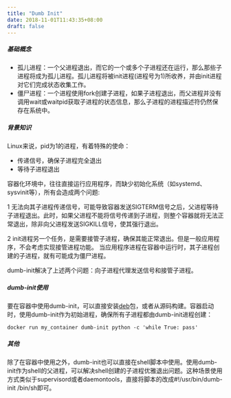 ```yaml
---
title: "Dumb Init"
date: 2018-11-01T11:43:35+08:00
draft: false
---
```


##### 基础概念

- 孤儿进程：一个父进程退出，而它的一个或多个子进程还在运行，那么那些子进程将成为孤儿进程。孤儿进程将被init进程(进程号为1)所收养，并由init进程对它们完成状态收集工作。
- 僵尸进程：一个进程使用fork创建子进程，如果子进程退出，而父进程并没有调用wait或waitpid获取子进程的状态信息，那么子进程的进程描述符仍然保存在系统中。

##### 背景知识

Linux来说，pid为1的进程，有着特殊的使命：

- 传递信号，确保子进程完全退出
- 等待子进程退出

容器化环境中，往往直接运行应用程序，而缺少初始化系统（如systemd、sysvinit等），所有会造成两个问题:

1 无法向其子进程传递信号，可能导致容器发送SIGTERM信号之后，父进程等待子进程退出。此时，如果父进程不能将信号传递到子进程，则整个容器就将无法正常退出，除非向父进程发送SIGKILL信号，使其强行退出。

2 init进程另一个任务，是需要接管子进程，确保其能正常退出。但是一般应用程序，不会考虑实现接管进程功能。 当应用程序进程在容器中运行时，其子进程创建的子进程，就有可能成为僵尸进程。


dumb-init解决了上述两个问题：向子进程代理发送信号和接管子进程。

##### dumb-init使用

要在容器中使用dumb-init，可以直接安装[deb](https://github.com/Yelp/dumb-init/releases)包，或者从源码构建。容器启动时，使用dumb-init作为初始进程，确保所有子进程都由dumb-init进程创建：

```
docker run my_container dumb-init python -c 'while True: pass'
```

##### 其他

除了在容器中使用之外，dumb-init也可以直接在shell脚本中使用。使用dumb-init作为shell的父进程，可以解决shell创建的子进程优雅退出问题。这种场景使用方式类似于supervisord或者daemontools，直接将脚本的改成#!/usr/bin/dumb-init /bin/sh即可。
